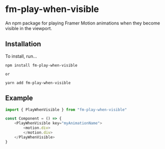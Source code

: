 # fm-play-when-visible
An npm package for playing Framer Motion animations when they become visible in the viewport.

## Installation
To install, run...
```unix
npm install fm-play-when-visible

or

yarn add fm-play-when-visible
```

## Example
```js
import { PlayWhenVisible } from "fm-play-when-visible"

const Component = () => {
    <PlayWhenVisible key="myAnimationName">
        <motion.div>
        </motion.div>
    </PlayWhenVisible>
}
```
